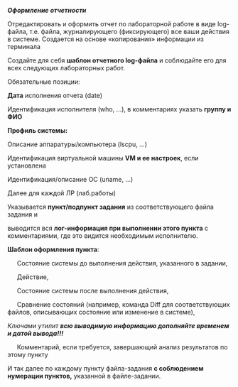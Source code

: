 ﻿***Оформление отчетности***

Отредактировать и оформить отчет по лабораторной работе в виде log-файла, т.е. файла, журналирующего (фиксирующего) все ваши действия в системе. Создается на основе «копирования» информации из терминала

Создайте для себя **шаблон отчетного log-файла** и соблюдайте его для всех следующих лабораторных работ.

Обязательные позиции:

**Дата** исполнения отчета   (date)

Идентификация исполнителя (who, …), в комментариях указать **группу и  ФИО**

**Профиль системы:**

Описание аппаратуры/компьютера (lscpu, …)

Идентификация виртуальной машины **VM и ее настроек**, если установлена

Идентификация/описание ОС (uname, …)

Далее для каждой ЛР (лаб.работы) 

Указывается **пункт/подпункт задания** из соответствующего файла задания и

выводится вся **лог-информация при выполнении этого пункта** с комментариями, где это видится необходимым исполнителю.

**Шаблон оформления пункта**:

`	`Состояние системы до выполнения действия, указанного в задании,

`	`Действие,

`	`Состояние системы после выполнения действия,

`	`Сравнение состояний (например, команда Diff для соответствующих файлов, описывающих состояние или изменение в системе),

*Ключами утилит **всю выводимую информацию дополняйте временем и датой вывода!!!***

`	`Комментарий, если требуется, завершающий анализ результатов по этому пункту

И так далее по каждому пункту файла-задания **с соблюдением нумерации пунктов,** указанной в файле-задании.


